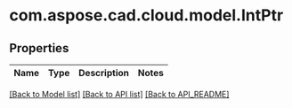 
# com.aspose.cad.cloud.model.IntPtr

## Properties
Name | Type | Description | Notes
------------ | ------------- | ------------- | -------------


[[Back to Model list]](API_README.md#documentation-for-models) [[Back to API list]](API_README.md#documentation-for-api-endpoints) [[Back to API_README]](API_README.md)

